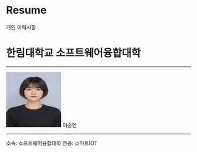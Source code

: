 # Resume
개인 이력사항
# 한림대학교 소프트웨어융합대학
---
<img src = 증명사진(고화질).jpg height=150 width=150>
 이승연
 
 ---

소속: 소프트웨어융합대학
전공: 스마트IOT

